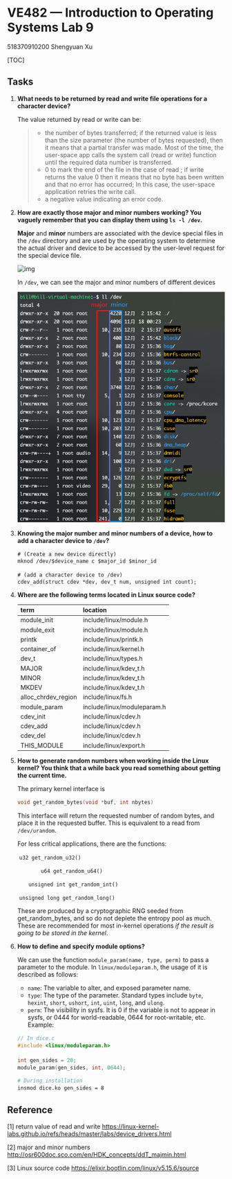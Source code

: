 # VE482 — Introduction to Operating Systems Lab 9

518370910200 Shengyuan Xu

[TOC]

## Tasks

1. **What needs to be returned by read and write file operations for a character device?**

   The value returned by read or write can be:
   
   > - the number of bytes transferred; if the returned value is less than the size parameter (the number of bytes requested), then it means that a partial transfer was made. Most of the time, the user-space app calls the system call (read or write) function until the required data number is transferred.
   > - 0 to mark the end of the file in the case of read ; if write returns the value 0 then it means that no byte has been written and that no error has occurred; In this case, the user-space application retries the write call.
   > - a negative value indicating an error code.



2. **How are exactly those major and minor numbers working? You vaguely remember that you can display them using `ls -l /dev`.**

   **Major** and **minor** numbers are associated with the device special files in the `/dev` directory and are used by the operating system to determine the actual driver and device to be accessed by the user-level request for the special device file.

   ![img](http://osr600doc.sco.com/en/HDK_concepts/graphics/major.gif)

   In `/dev`, we can see the major and minor numbers of different devices

   ![major&minor](.\pics\major&minor.png)




3. **Knowing the major number and minor numbers of a device, how to add a character device to `/dev`?**

   ```shell
   # (Create a new device directly)
   mknod /dev/$device_name c $major_id $minor_id
   
   # (add a character device to /dev)
   cdev_add(struct cdev *dev, dev_t num, unsigned int count);
   ```

   

4. **Where are the following terms located in Linux source code?**   

   | term                | location                    |
   | ------------------- | --------------------------- |
   | module_init         | include/linux/module.h      |
   | module_exit         | include/linux/module.h      |
   | printk              | include/linux/printk.h      |
   | container_of        | include/linux/kernel.h      |
   | dev_t               | include/linux/types.h       |
   | MAJOR               | include/linux/kdev_t.h      |
   | MINOR               | include/linux/kdev_t.h      |
   | MKDEV               | include/linux/kdev_t.h      |
   | alloc_chrdev_region | include/linux/fs.h          |
   | module_param        | include/linux/moduleparam.h |
   | cdev_init           | include/linux/cdev.h        |
   | cdev_add            | include/linux/cdev.h        |
   | cdev_del            | include/linux/cdev.h        |
   | THIS_MODULE         | include/linux/export.h      |

    

5. **How to generate random numbers when working inside the Linux kernel? You think that a while back you read something about getting the current time.**

   The primary kernel interface is
   ```c
   void get_random_bytes(void *buf, int nbytes)
   ```

   This interface will return the requested number of random bytes, and place it in the requested buffer.  This is equivalent to a read from `/dev/urandom`.

   For less critical applications, there are the functions:

   ​	`u32 get_random_u32()`

   ​	`		u64 get_random_u64()`

   ​	`	unsigned int get_random_int()`

   ​	`unsigned long get_random_long()`

   These are produced by a cryptographic RNG seeded from get_random_bytes, and so do not deplete the entropy pool as much.  These are recommended for most in-kernel operations *if the result is going to be stored in the kernel*.

   

6. **How to define and specify module options?**

   We can use the function `module_param(name, type, perm)` to pass a parameter to the module. In `linux/moduleparam.h`, the usage of it is described as follows:
   * `name`: The variable to alter, and exposed parameter name.
   * `type`: The type of the parameter. Standard types include `byte`, `hexint`, `short`, `ushort`, `int`, `uint`, `long`, and `ulong`.
   * `perm`: The visibility in sysfs. It is 0 if the variable is not to appear in sysfs, or 0444 for world-readable, 0644 for root-writable, etc.
   Example:
   ```c
   // In dice.c
   #include <linux/moduleparam.h>
   
   int gen_sides = 20;
   module_param(gen_sides, int, 0644);
   ```
   ```bash
   # During installation
   insmod dice.ko gen_sides = 8
   ```
   
   
   
## Reference

   [1] return value of read and write https://linux-kernel-labs.github.io/refs/heads/master/labs/device_drivers.html

   [2] major and minor numbers http://osr600doc.sco.com/en/HDK_concepts/ddT_majmin.html

   [3] Linux source code https://elixir.bootlin.com/linux/v5.15.6/source
